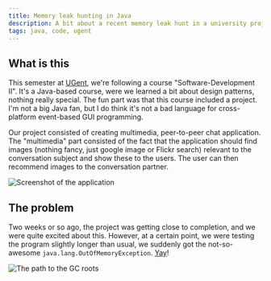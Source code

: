 ```yaml
---
title: Memory leak hunting in Java
description: A bit about a recent memory leak hunt in a university project
tags: java, code, ugent
---
```


## What is this

This semester at [UGent], we're following a course "Software-Development II".
It's a Java-based course, were we learned a bit about design patterns, nothing
really special. The fun part was that this course included a project. I'm not a
big Java fan, but I do think it's not a bad language for cross-platform
event-based GUI programming.

[UGent]: http://ugent.be

Our project consisted of creating multimedia, peer-to-peer chat application. The
"multimedia" part consisted of the fact that the application should find
images (nothing fancy, just google image or Flickr search) relevant to the
conversation subject and show these to the users. The user can then recommend
images to the conversation partner.

![Screenshot of the application]($root/images/2010-05-20-ch9k.png)

## The problem

Two weeks or so ago, the project was getting close to completion, and we were
quite excited about this. However, at a certain point, we were testing the
program slightly longer than usual, we suddenly got the not-so-awesome
`java.lang.OutOfMemoryException`. [Yay]!

[Yay]: http://twitter.com/jaspervdj/status/13795203285

![The path to the GC roots]($root/images/2010-05-20-gc-roots.png)
